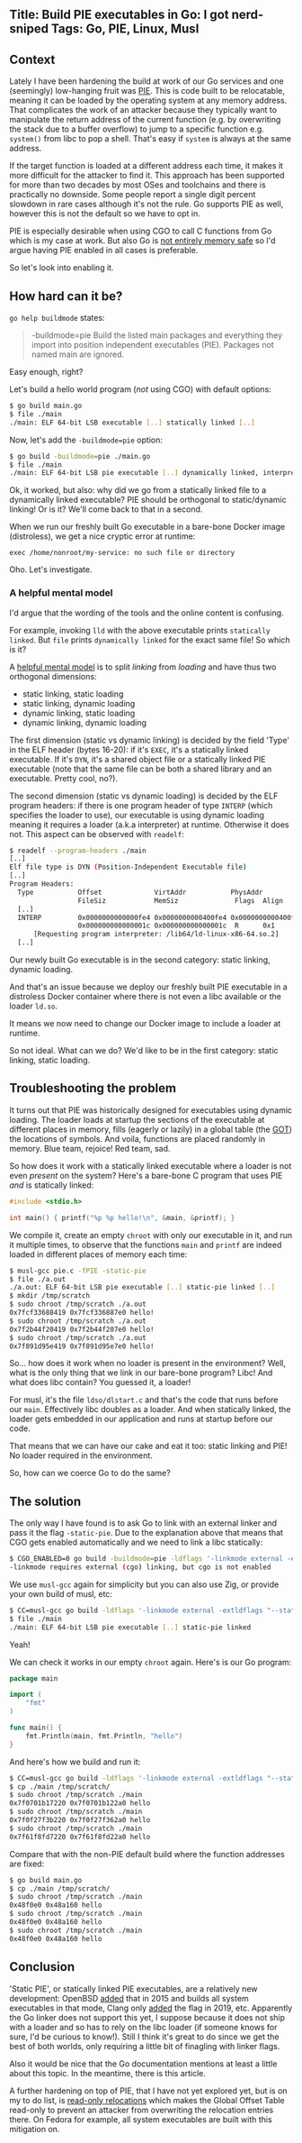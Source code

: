 Title: Build PIE executables in Go: I got nerd-sniped
Tags: Go, PIE, Linux, Musl
---

## Context

Lately I have been hardening the build at work of our Go services and one (seemingly) low-hanging fruit was [PIE](https://en.wikipedia.org/wiki/Position-independent_code). This is code built to be relocatable, meaning it can be loaded by the operating system at any memory address. That complicates the work of an attacker because they typically want to manipulate the return address of the current function (e.g. by overwriting the stack due to a buffer overflow) to jump to a specific function e.g. `system()` from libc to pop a shell. That's easy if `system` is always at the same address. 

If the target function is loaded at a different address each time, it makes it more difficult for the attacker to find it. This approach has been supported for more than two decades by most OSes and toolchains and there is practically no downside. Some people report a single digit percent slowdown in rare cases although it's not the rule. Go supports PIE as well, however this is not the default so we have to opt in. 

PIE is especially desirable when using CGO to call C functions from Go which is my case at work. 
But also Go is [not entirely memory safe](https://blog.stalkr.net/2015/04/golang-data-races-to-break-memory-safety.html) so I'd argue having PIE enabled in all cases is preferable.

So let's look into enabling it.

## How hard can it be?

`go help buildmode` states:

>  -buildmode=pie
>    Build the listed main packages and everything they import into
>    position independent executables (PIE). Packages not named
>    main are ignored.

Easy enough, right?

Let's build a hello world program (*not* using CGO) with default options:

```sh
$ go build main.go
$ file ./main
./main: ELF 64-bit LSB executable [..] statically linked [..]
```

Now, let's add the `-buildmode=pie` option:

```sh
$ go build -buildmode=pie ./main.go
$ file ./main
./main: ELF 64-bit LSB pie executable [..] dynamically linked, interpreter /lib64/ld-linux-x86-64.so.2 [..]
```

Ok, it worked, but also: why did we go from a statically linked file to a dynamically linked executable? PIE should be orthogonal to static/dynamic linking! Or is it? We'll come back to that in a second.

When we run our freshly built Go executable in a bare-bone Docker image (distroless), we get a nice cryptic error at runtime:

```
exec /home/nonroot/my-service: no such file or directory
```

Oho. Let's investigate.

### A helpful mental model

I'd argue that the wording of the tools and the online content is confusing.

For example, invoking `lld` with the above executable prints `statically linked`. But `file` prints `dynamically linked` for the exact same file! So which is it?

A [helpful mental model](https://www.quora.com/Systems-Programming/What-is-the-exact-difference-between-dynamic-loading-and-dynamic-linking/answer/Jeff-Darcy) is to split *linking* from *loading* and have thus two orthogonal dimensions:

- static linking, static loading
- static linking, dynamic loading
- dynamic linking, static loading
- dynamic linking, dynamic loading

The first dimension (static vs dynamic linking) is decided by the field 'Type' in the ELF header (bytes 16-20): if it's `EXEC`, it's a statically linked executable. If it's `DYN`, it's a shared object file or a statically linked PIE executable (note that the same file can be both a shared library and an executable. Pretty cool, no?).

The second dimension (static vs dynamic loading) is decided by the ELF program headers: if there is one program header of type `INTERP` (which specifies the loader to use), our executable is using dynamic loading meaning it requires a loader (a.k.a interpreter) at runtime. Otherwise it does not. This aspect can be observed with `readelf`:

```sh
$ readelf --program-headers ./main
[..]
Elf file type is DYN (Position-Independent Executable file)
[..]
Program Headers:
  Type           Offset             VirtAddr           PhysAddr
                 FileSiz            MemSiz              Flags  Align
  [..]
  INTERP         0x0000000000000fe4 0x0000000000400fe4 0x0000000000400fe4
                 0x000000000000001c 0x000000000000001c  R      0x1
      [Requesting program interpreter: /lib64/ld-linux-x86-64.so.2]
  [..]
```

Our newly built Go executable is in the second category: static linking, dynamic loading.


And that's an issue because we deploy our freshly built PIE executable in a distroless Docker container where there is not even a libc available or the loader `ld.so`. 

It means we now need to change our Docker image to include a loader at runtime.

So not ideal. What can we do? We'd like to be in the first category: static linking, static loading.


## Troubleshooting the problem


It turns out that PIE was historically designed for executables using dynamic loading. 
The loader loads at startup the sections of the executable at different places in memory, fills (eagerly or lazily) in a global table (the [GOT](https://en.wikipedia.org/wiki/Global_Offset_Table)) the locations of symbols. And voila, functions are placed randomly in memory. Blue team, rejoice! Red team, sad.

So how does it work with a statically linked executable where a loader is not even *present* on the system? Here's a bare-bone C program that uses PIE *and* is statically linked:

```c
#include <stdio.h>

int main() { printf("%p %p hello!\n", &main, &printf); }
```

We compile it, create an empty `chroot` with only our executable in it, and run it multiple times, to observe that the functions `main` and `printf` are indeed loaded in different places of memory each time:

```sh
$ musl-gcc pie.c -fPIE -static-pie
$ file ./a.out
./a.out: ELF 64-bit LSB pie executable [..] static-pie linked [..]
$ mkdir /tmp/scratch
$ sudo chroot /tmp/scratch ./a.out
0x7fcf33688419 0x7fcf336887e0 hello!
$ sudo chroot /tmp/scratch ./a.out
0x7f2b44f20419 0x7f2b44f207e0 hello!
$ sudo chroot /tmp/scratch ./a.out
0x7f891d95e419 0x7f891d95e7e0 hello!
```

So... how does it work when no loader is present in the environment? Well, what is the only thing that we link in our bare-bone program? Libc! And what does libc contain? You guessed it, a loader! 

For musl, it's the file `ldso/dlstart.c` and that's the code that runs before our `main`. Effectively libc doubles as a loader. And when statically linked, the loader gets embedded in our application and runs at startup before our code.

That means that we can have our cake and eat it too: static linking and PIE! No loader required in the environment.


So, how can we coerce Go to do the same?

## The solution

The only way I have found is to ask Go to link with an external linker and pass it the flag `-static-pie`. Due to the explanation above that means that CGO gets enabled automatically and we need to link a libc statically:

```sh
$ CGO_ENABLED=0 go build -buildmode=pie -ldflags '-linkmode external -extldflags "-static-pie"' main.go
-linkmode requires external (cgo) linking, but cgo is not enabled
```

We use `musl-gcc` again for simplicity but you can also use Zig, or provide your own build of musl, etc:

```sh
$ CC=musl-gcc go build -ldflags '-linkmode external -extldflags "--static-pie"' -buildmode=pie main.go
$ file ./main
./main: ELF 64-bit LSB pie executable [..] static-pie linked
```

Yeah!

We can check it works in our empty `chroot` again. Here's is our Go program:

```go
package main

import (
	"fmt"
)

func main() {
	fmt.Println(main, fmt.Println, "hello")
}
```

And here's how we build and run it:

```sh
$ CC=musl-gcc go build -ldflags '-linkmode external -extldflags "--static-pie"' -buildmode=pie main.go
$ cp ./main /tmp/scratch/
$ sudo chroot /tmp/scratch ./main
0x7f0701b17220 0x7f0701b122a0 hello
$ sudo chroot /tmp/scratch ./main
0x7f0f27f3b220 0x7f0f27f362a0 hello
$ sudo chroot /tmp/scratch ./main
0x7f61f8fd7220 0x7f61f8fd22a0 hello
```

Compare that with the non-PIE default build where the function addresses are fixed:

```sh
$ go build main.go
$ cp ./main /tmp/scratch/
$ sudo chroot /tmp/scratch ./main
0x48f0e0 0x48a160 hello
$ sudo chroot /tmp/scratch ./main
0x48f0e0 0x48a160 hello
$ sudo chroot /tmp/scratch ./main
0x48f0e0 0x48a160 hello
```

## Conclusion

'Static PIE', or statically linked PIE executables, are a relatively new development: OpenBSD [added](https://www.openbsd.org/papers/asiabsdcon2015-pie-slides.pdf) that in 2015 and builds all system executables in that mode, Clang only [added](https://reviews.llvm.org/D58307) the flag in 2019, etc. Apparently the Go linker does not support this yet, I suppose because it does not ship with a loader and so has to rely on the libc loader (if someone knows for sure, I'd be curious to know!). Still I think it's great to do since we get the best of both worlds, only requiring a little bit of finagling with linker flags.

Also it would be nice that the Go documentation mentions at least a little about this topic. In the meantime, there is this article.

A further hardening on top of PIE, that I have not yet explored yet, but is on my to do list, is [read-only relocations](https://www.redhat.com/en/blog/hardening-elf-binaries-using-relocation-read-only-relro) which makes the Global Offset Table read-only to prevent an attacker from overwriting the relocation entries there. On Fedora for example, all system executables are built with this mitigation on.

